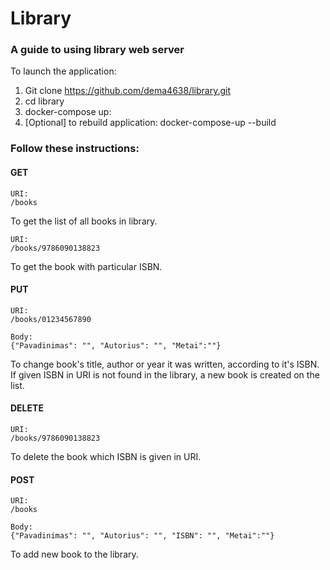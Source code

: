 # Library
### A guide to using library web server

To launch the application:

1. Git clone https://github.com/dema4638/library.git
2. cd library
3. docker-compose up:
4. [Optional] to rebuild application: docker-compose-up --build

### Follow these instructions:

#### GET
```aidl
URI:
/books
```
To get the list of all books in library.

```aidl
URI:
/books/9786090138823
```
To get the book with particular ISBN.

#### PUT
```aidl
URI:
/books/01234567890

Body:
{"Pavadinimas": "", "Autorius": "", "Metai":""}
```
To change book's title, author or year it was written, according to it's ISBN. If given ISBN in URI is not found in the library, a new book is created on the list.

#### DELETE
```aidl
URI:
/books/9786090138823
```
To delete the book which ISBN is given in URI.

#### POST
```aidl
URI:
/books

Body:
{"Pavadinimas": "", "Autorius": "", "ISBN": "", "Metai":""}
```
To add new book to the library.
